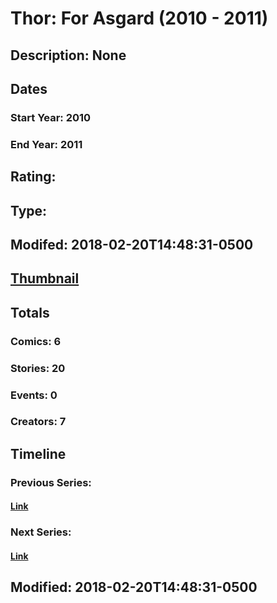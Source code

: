 # Thor: For Asgard (2010 - 2011)
## Description: None
## Dates
### Start Year: 2010
### End Year: 2011
## Rating: 
## Type: 
## Modifed: 2018-02-20T14:48:31-0500
## [Thumbnail](http://i.annihil.us/u/prod/marvel/i/mg/c/80/5a8c7b7a1d85c.jpg)
## Totals
### Comics: 6
### Stories: 20
### Events: 0
### Creators: 7
## Timeline
### Previous Series: 
#### [Link]()
### Next Series: 
#### [Link]()
## Modified: 2018-02-20T14:48:31-0500